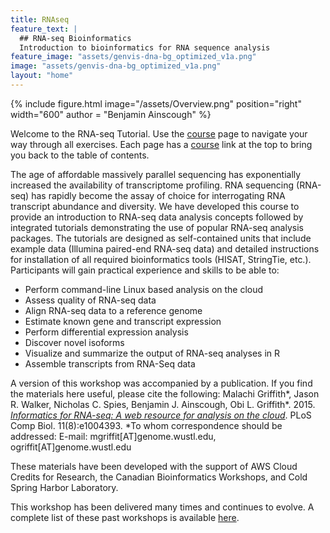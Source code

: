 ```yaml
---
title: RNAseq
feature_text: |
  ## RNA-seq Bioinformatics
  Introduction to bioinformatics for RNA sequence analysis
feature_image: "assets/genvis-dna-bg_optimized_v1a.png"
image: "assets/genvis-dna-bg_optimized_v1a.png"
layout: "home"
---
```


{% include figure.html image="/assets/Overview.png" position="right" width="600" author = "Benjamin Ainscough" %}

Welcome to the RNA-seq Tutorial. Use the [course](/course) page to navigate your way through all exercises. Each page has a [course](/course) link at the top to bring you back to the table of contents.

The age of affordable massively parallel sequencing has exponentially increased the availability of transcriptome profiling. RNA sequencing (RNA-seq) has rapidly become the assay of choice for interrogating RNA transcript abundance and diversity. We have developed this course to provide an introduction to RNA-seq data analysis concepts followed by integrated tutorials demonstrating the use of popular RNA-seq analysis packages. The tutorials are designed as self-contained units that include example data (Illumina paired-end RNA-seq data) and detailed instructions for installation of all required bioinformatics tools (HISAT, StringTie, etc.). Participants will gain practical experience and skills to be able to:

* Perform command-line Linux based analysis on the cloud
* Assess quality of RNA-seq data
* Align RNA-seq data to a reference genome
* Estimate known gene and transcript expression
* Perform differential expression analysis
* Discover novel isoforms
* Visualize and summarize the output of RNA-seq analyses in R
* Assemble transcripts from RNA-Seq data

A version of this workshop was accompanied by a publication. If you find the materials here  useful, please cite the following:
Malachi Griffith\*, Jason R. Walker, Nicholas C. Spies, Benjamin J. Ainscough, Obi L. Griffith\*. 2015. [*Informatics for RNA-seq: A web resource for analysis on the cloud*](http://dx.doi.org/10.1371/journal.pcbi.1004393). PLoS Comp Biol. 11(8):e1004393. \*To whom correspondence should be addressed: E-mail: mgriffit[AT]genome.wustl.edu, ogriffit[AT]genome.wustl.edu

These materials have been developed with the support of AWS Cloud Credits for Research, the Canadian Bioinformatics Workshops, and Cold Spring Harbor Laboratory.

This workshop has been delivered many times and continues to evolve. A complete list of these past workshops is available [here](https://rnabio.org/module-08-appendix/0008/04/01/Lectures/).
